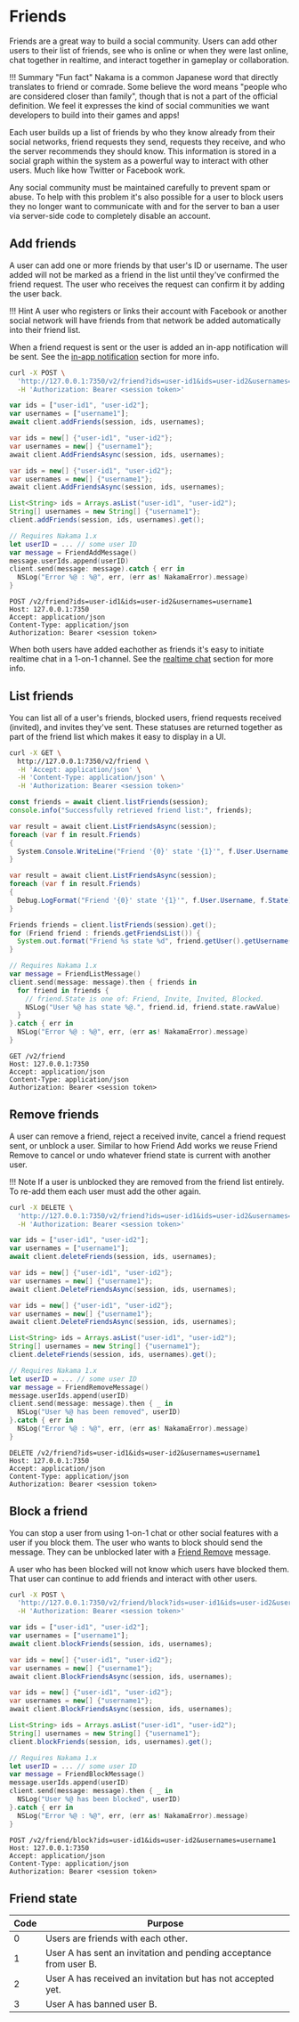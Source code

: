 # Friends

Friends are a great way to build a social community. Users can add other users to their list of friends, see who is online or when they were last online, chat together in realtime, and interact together in gameplay or collaboration.

!!! Summary "Fun fact"
    Nakama is a common Japanese word that directly translates to friend or comrade. Some believe the word means "people who are considered closer than family", though that is not a part of the official definition. We feel it expresses the kind of social communities we want developers to build into their games and apps!

Each user builds up a list of friends by who they know already from their social networks, friend requests they send, requests they receive, and who the server recommends they should know. This information is stored in a social graph within the system as a powerful way to interact with other users. Much like how Twitter or Facebook work.

Any social community must be maintained carefully to prevent spam or abuse. To help with this problem it's also possible for a user to block users they no longer want to communicate with and for the server to ban a user via server-side code to completely disable an account.

## Add friends

A user can add one or more friends by that user's ID or username. The user added will not be marked as a friend in the list until they've confirmed the friend request. The user who receives the request can confirm it by adding the user back.

!!! Hint
    A user who registers or links their account with Facebook or another social network will have friends from that network be added automatically into their friend list.

When a friend request is sent or the user is added an in-app notification will be sent. See the [in-app notification](social-in-app-notifications.md#receive-notifications) section for more info.

```sh fct_label="cURL"
curl -X POST \
  'http://127.0.0.1:7350/v2/friend?ids=user-id1&ids=user-id2&usernames=username1' \
  -H 'Authorization: Bearer <session token>'
```

```js fct_label="JavaScript"
var ids = ["user-id1", "user-id2"];
var usernames = ["username1"];
await client.addFriends(session, ids, usernames);
```

```csharp fct_label=".NET"
var ids = new[] {"user-id1", "user-id2"};
var usernames = new[] {"username1"};
await client.AddFriendsAsync(session, ids, usernames);
```

```csharp fct_label="Unity"
var ids = new[] {"user-id1", "user-id2"};
var usernames = new[] {"username1"};
await client.AddFriendsAsync(session, ids, usernames);
```

```java fct_label="Java"
List<String> ids = Arrays.asList("user-id1", "user-id2");
String[] usernames = new String[] {"username1"};
client.addFriends(session, ids, usernames).get();
```

```swift fct_label="Swift"
// Requires Nakama 1.x
let userID = ... // some user ID
var message = FriendAddMessage()
message.userIds.append(userID)
client.send(message: message).catch { err in
  NSLog("Error %@ : %@", err, (err as! NakamaError).message)
}
```

```fct_label="REST"
POST /v2/friend?ids=user-id1&ids=user-id2&usernames=username1
Host: 127.0.0.1:7350
Accept: application/json
Content-Type: application/json
Authorization: Bearer <session token>
```

When both users have added eachother as friends it's easy to initiate realtime chat in a 1-on-1 channel. See the [realtime chat](social-realtime-chat.md) section for more info.

## List friends

You can list all of a user's friends, blocked users, friend requests received (invited), and invites they've sent. These statuses are returned together as part of the friend list which makes it easy to display in a UI.

```sh fct_label="cURL"
curl -X GET \
  http://127.0.0.1:7350/v2/friend \
  -H 'Accept: application/json' \
  -H 'Content-Type: application/json' \
  -H 'Authorization: Bearer <session token>'
```

```js fct_label="JavaScript"
const friends = await client.listFriends(session);
console.info("Successfully retrieved friend list:", friends);
```

```csharp fct_label=".NET"
var result = await client.ListFriendsAsync(session);
foreach (var f in result.Friends)
{
  System.Console.WriteLine("Friend '{0}' state '{1}'", f.User.Username, f.State);
}
```

```csharp fct_label="Unity"
var result = await client.ListFriendsAsync(session);
foreach (var f in result.Friends)
{
  Debug.LogFormat("Friend '{0}' state '{1}'", f.User.Username, f.State);
}
```

```java fct_label="Java"
Friends friends = client.listFriends(session).get();
for (Friend friend : friends.getFriendsList()) {
  System.out.format("Friend %s state %d", friend.getUser().getUsername(), friend.getState());
}
```

```swift fct_label="Swift"
// Requires Nakama 1.x
var message = FriendListMessage()
client.send(message: message).then { friends in
  for friend in friends {
    // friend.State is one of: Friend, Invite, Invited, Blocked.
    NSLog("User %@ has state %@.", friend.id, friend.state.rawValue)
  }
}.catch { err in
  NSLog("Error %@ : %@", err, (err as! NakamaError).message)
}
```

```fct_label="REST"
GET /v2/friend
Host: 127.0.0.1:7350
Accept: application/json
Content-Type: application/json
Authorization: Bearer <session token>
```

## Remove friends

A user can remove a friend, reject a received invite, cancel a friend request sent, or unblock a user. Similar to how Friend Add works we reuse Friend Remove to cancel or undo whatever friend state is current with another user.

!!! Note
    If a user is unblocked they are removed from the friend list entirely. To re-add them each user must add the other again.

```sh fct_label="cURL"
curl -X DELETE \
  'http://127.0.0.1:7350/v2/friend?ids=user-id1&ids=user-id2&usernames=username1' \
  -H 'Authorization: Bearer <session token>'
```

```js fct_label="JavaScript"
var ids = ["user-id1", "user-id2"];
var usernames = ["username1"];
await client.deleteFriends(session, ids, usernames);
```

```csharp fct_label=".NET"
var ids = new[] {"user-id1", "user-id2"};
var usernames = new[] {"username1"};
await client.DeleteFriendsAsync(session, ids, usernames);
```

```csharp fct_label="Unity"
var ids = new[] {"user-id1", "user-id2"};
var usernames = new[] {"username1"};
await client.DeleteFriendsAsync(session, ids, usernames);
```

```java fct_label="Java"
List<String> ids = Arrays.asList("user-id1", "user-id2");
String[] usernames = new String[] {"username1"};
client.deleteFriends(session, ids, usernames).get();
```

```swift fct_label="Swift"
// Requires Nakama 1.x
let userID = ... // some user ID
var message = FriendRemoveMessage()
message.userIds.append(userID)
client.send(message: message).then { _ in
  NSLog("User %@ has been removed", userID)
}.catch { err in
  NSLog("Error %@ : %@", err, (err as! NakamaError).message)
}
```

```fct_label="REST"
DELETE /v2/friend?ids=user-id1&ids=user-id2&usernames=username1
Host: 127.0.0.1:7350
Accept: application/json
Content-Type: application/json
Authorization: Bearer <session token>
```

## Block a friend

You can stop a user from using 1-on-1 chat or other social features with a user if you block them. The user who wants to block should send the message. They can be unblocked later with a [Friend Remove](#remove-friends) message.

A user who has been blocked will not know which users have blocked them. That user can continue to add friends and interact with other users.

```sh fct_label="cURL"
curl -X POST \
  'http://127.0.0.1:7350/v2/friend/block?ids=user-id1&ids=user-id2&usernames=username1' \
  -H 'Authorization: Bearer <session token>'
```

```js fct_label="JavaScript"
var ids = ["user-id1", "user-id2"];
var usernames = ["username1"];
await client.blockFriends(session, ids, usernames);
```

```csharp fct_label=".NET"
var ids = new[] {"user-id1", "user-id2"};
var usernames = new[] {"username1"};
await client.BlockFriendsAsync(session, ids, usernames);
```

```csharp fct_label="Unity"
var ids = new[] {"user-id1", "user-id2"};
var usernames = new[] {"username1"};
await client.BlockFriendsAsync(session, ids, usernames);
```

```java fct_label="Java"
List<String> ids = Arrays.asList("user-id1", "user-id2");
String[] usernames = new String[] {"username1"};
client.blockFriends(session, ids, usernames).get();
```

```swift fct_label="Swift"
// Requires Nakama 1.x
let userID = ... // some user ID
var message = FriendBlockMessage()
message.userIds.append(userID)
client.send(message: message).then { _ in
  NSLog("User %@ has been blocked", userID)
}.catch { err in
  NSLog("Error %@ : %@", err, (err as! NakamaError).message)
}
```

```fct_label="REST"
POST /v2/friend/block?ids=user-id1&ids=user-id2&usernames=username1
Host: 127.0.0.1:7350
Accept: application/json
Content-Type: application/json
Authorization: Bearer <session token>
```

<!--

### Ban a user

A user can be banned with server-side code. This will prevent the user from being able to connect to the server and interact at all.

This is best used by a moderator system within your community. You could assign particular users the capabilities to send an RPC to permanently ban a user or you may decide to ban users via your liveops support team.

See the [runtime code basics](runtime-code-basics.md) on how to write server-side code.

```lua
local nk = require("nakama")

-you can use both IDs and username to ban.
local bad_users = {"someuserid", "anotheruserid", "username"}
local success, err = pcall(nk.users_ban, bad_users)
if (not success) then
  nk.logger_error(("Ban failed: %q"):format(err))
end
```

-->

## Friend state

| Code | Purpose |
| ---- | ------- |
|    0 | Users are friends with each other. |
|    1 | User A has sent an invitation and pending acceptance from user B. |
|    2 | User A has received an invitation but has not accepted yet. |
|    3 | User A has banned user B. |
